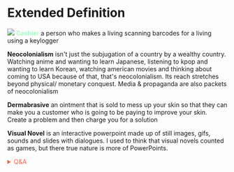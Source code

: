 # Extended Definition

![](https://media2.giphy.com/media/HUplkVCPY7jTW/giphy.gif)
<span style='color:#a2ffc5;'>**Cashier**  </span> a person who makes a living scanning barcodes for a living using a keylogger

**Neocolonialism** isn't just the subjugation of a country by a wealthy country. Watching anime and wanting to learn Japanese, listening to kpop and wanting to learn Korean, watching american movies and thinking about coming to USA because of that, that's neocolonialism. Its reach stretches beyond physical/ monetary conquest. Media & propaganda are also packets of neocolonialism

**Dermabrasive** an ointment that is sold to mess up your skin so that they can make you a customer who is going to be paying to improve your skin. Create a problem and then charge you for a solution

**Visual Novel** is an interactive powerpoint made up of still images, gifs, sounds and slides with dialogues. I used to think that visual novels counted as games, but there true nature is more of PowerPoints.

<!-- Prince Kaizen Namwali -->

<span style='color:#ff5d46;'>

<details markdown='1'><summary>Q&A</summary>


</details>

</span>
